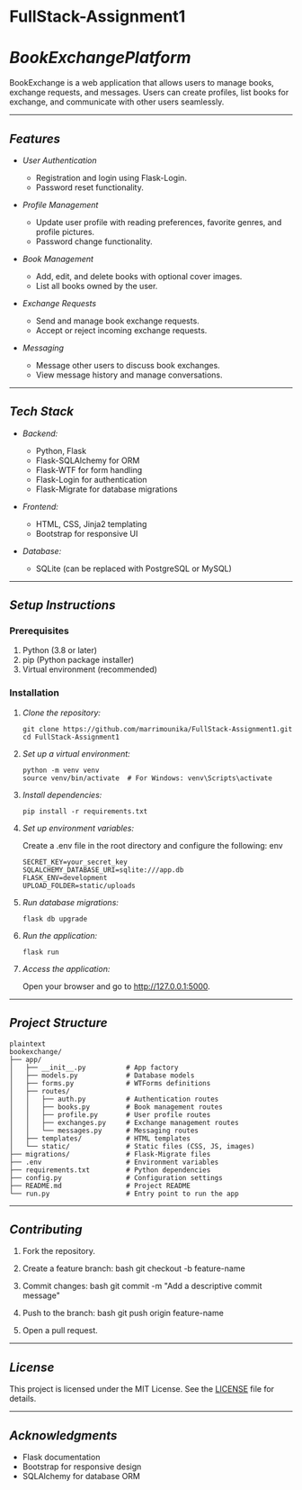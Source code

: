 # FullStack-Assignment1

# *BookExchangePlatform*

BookExchange is a web application that allows users to manage books, exchange requests, and messages. Users can create profiles, list books for exchange, and communicate with other users seamlessly.

---

## *Features*

- *User Authentication*
  - Registration and login using Flask-Login.
  - Password reset functionality.
  
- *Profile Management*
  - Update user profile with reading preferences, favorite genres, and profile pictures.
  - Password change functionality.

- *Book Management*
  - Add, edit, and delete books with optional cover images.
  - List all books owned by the user.
  
- *Exchange Requests*
  - Send and manage book exchange requests.
  - Accept or reject incoming exchange requests.
  
- *Messaging*
  - Message other users to discuss book exchanges.
  - View message history and manage conversations.

---

## *Tech Stack*

- *Backend:*
  - Python, Flask
  - Flask-SQLAlchemy for ORM
  - Flask-WTF for form handling
  - Flask-Login for authentication
  - Flask-Migrate for database migrations

- *Frontend:*
  - HTML, CSS, Jinja2 templating
  - Bootstrap for responsive UI

- *Database:*
  - SQLite (can be replaced with PostgreSQL or MySQL)

---

## *Setup Instructions*

### Prerequisites

1. Python (3.8 or later)
2. pip (Python package installer)
3. Virtual environment (recommended)

### Installation

1. *Clone the repository:*

   ```
   git clone https://github.com/marrimounika/FullStack-Assignment1.git
   cd FullStack-Assignment1
   ```

2. *Set up a virtual environment:*

   ```
   python -m venv venv
   source venv/bin/activate  # For Windows: venv\Scripts\activate
   ```

3. *Install dependencies:*

   ```
   pip install -r requirements.txt
   ```

4. *Set up environment variables:*

   Create a .env file in the root directory and configure the following:
   env
   ```
   SECRET_KEY=your_secret_key
   SQLALCHEMY_DATABASE_URI=sqlite:///app.db
   FLASK_ENV=development
   UPLOAD_FOLDER=static/uploads
   ```

6. *Run database migrations:*

   ```
   flask db upgrade
   ```

7. *Run the application:*

   ```
   flask run
   ```

8. *Access the application:*

   Open your browser and go to http://127.0.0.1:5000.

---

## *Project Structure*
```
plaintext
bookexchange/
├── app/
│   ├── __init__.py          # App factory
│   ├── models.py            # Database models
│   ├── forms.py             # WTForms definitions
│   ├── routes/
│   │   ├── auth.py          # Authentication routes
│   │   ├── books.py         # Book management routes
│   │   ├── profile.py       # User profile routes
│   │   ├── exchanges.py     # Exchange management routes
│   │   └── messages.py      # Messaging routes
│   ├── templates/           # HTML templates
│   └── static/              # Static files (CSS, JS, images)
├── migrations/              # Flask-Migrate files
├── .env                     # Environment variables
├── requirements.txt         # Python dependencies
├── config.py                # Configuration settings
├── README.md                # Project README
└── run.py                   # Entry point to run the app
```

---

## *Contributing*

1. Fork the repository.
2. Create a feature branch:
   bash
   git checkout -b feature-name
   
3. Commit changes:
   bash
   git commit -m "Add a descriptive commit message"
   
4. Push to the branch:
   bash
   git push origin feature-name
   
5. Open a pull request.

---

## *License*

This project is licensed under the MIT License. See the [LICENSE](LICENSE) file for details.

---

## *Acknowledgments*

- Flask documentation
- Bootstrap for responsive design
- SQLAlchemy for database ORM
